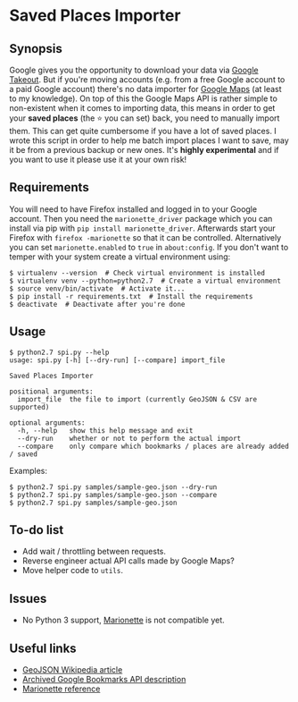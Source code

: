 # Saved Places Importer

## Synopsis

Google gives you the opportunity to download your data via [Google Takeout](https://en.wikipedia.org/wiki/Google_Takeout). But if you're moving accounts (e.g. from a free Google account to a paid Google account) there's no data importer for [Google Maps](http://maps.google.com) (at least to my knowledge). On top of this the Google Maps API is rather simple to non-existent when it comes to importing data, this means in order to get your **saved places** (the :star: you can set) back, you need to manually import them. This can get quite cumbersome if you have a lot of saved places. I wrote this script in order to help me batch import places I want to save, may it be from a previous backup or new ones. It's **highly experimental** and if you want to use it please use it at your own risk!

## Requirements

You will need to have Firefox installed and logged in to your Google account. Then you need the `marionette_driver` package which you can install via pip with `pip install marionette_driver`. Afterwards start your Firefox with `firefox -marionette` so that it can be controlled. Alternatively you can set `marionette.enabled` to `true` in `about:config`. If you don't want to temper with your system create a virtual environment using:
```lang=bash
$ virtualenv --version  # Check virtual environment is installed
$ virtualenv venv --python=python2.7  # Create a virtual environment
$ source venv/bin/activate  # Activate it...
$ pip install -r requirements.txt  # Install the requirements
$ deactivate  # Deactivate after you're done
```

## Usage

```lang=bash
$ python2.7 spi.py --help
usage: spi.py [-h] [--dry-run] [--compare] import_file

Saved Places Importer

positional arguments:
  import_file  the file to import (currently GeoJSON & CSV are supported)

optional arguments:
  -h, --help   show this help message and exit
  --dry-run    whether or not to perform the actual import
  --compare    only compare which bookmarks / places are already added / saved
```

Examples:
```lang=bash
$ python2.7 spi.py samples/sample-geo.json --dry-run
$ python2.7 spi.py samples/sample-geo.json --compare
$ python2.7 spi.py samples/sample-geo.json
```

## To-do list

- Add wait / throttling between requests.
- Reverse engineer actual API calls made by Google Maps?
- Move helper code to `utils`.

## Issues

- No Python 3 support, [Marionette](https://pypi.org/project/marionette-driver/) is not compatible yet.

## Useful links

- [GeoJSON Wikipedia article](https://en.wikipedia.org/wiki/GeoJSON)
- [Archived Google Bookmarks API description](https://web.archive.org/web/20111206070337/http://www.mmartins.com/mmartins/googlebookmarksapi/)
- [Marionette reference](https://marionette-client.readthedocs.io/en/latest/index.html)